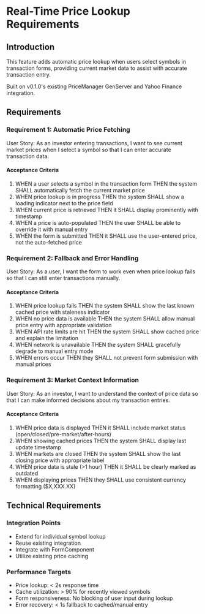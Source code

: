 # Real-Time Price Lookup Requirements

## Introduction

This feature adds automatic price lookup when users select symbols in transaction forms, providing current market data to assist with accurate transaction entry.

Built on v0.1.0's existing PriceManager GenServer and Yahoo Finance integration.

## Requirements

### Requirement 1: Automatic Price Fetching

User Story: As an investor entering transactions, I want to see current market prices when I select a symbol so that I can enter accurate transaction data.

#### Acceptance Criteria

1. WHEN a user selects a symbol in the transaction form THEN the system SHALL automatically fetch the current market price
2. WHEN price lookup is in progress THEN the system SHALL show a loading indicator next to the price field
3. WHEN current price is retrieved THEN it SHALL display prominently with timestamp
4. WHEN a price is auto-populated THEN the user SHALL be able to override it with manual entry
5. WHEN the form is submitted THEN it SHALL use the user-entered price, not the auto-fetched price

### Requirement 2: Fallback and Error Handling

User Story: As a user, I want the form to work even when price lookup fails so that I can still enter transactions manually.

#### Acceptance Criteria

1. WHEN price lookup fails THEN the system SHALL show the last known cached price with staleness indicator
2. WHEN no price data is available THEN the system SHALL allow manual price entry with appropriate validation
3. WHEN API rate limits are hit THEN the system SHALL show cached price and explain the limitation
4. WHEN network is unavailable THEN the system SHALL gracefully degrade to manual entry mode
5. WHEN errors occur THEN they SHALL not prevent form submission with manual prices

### Requirement 3: Market Context Information

User Story: As an investor, I want to understand the context of price data so that I can make informed decisions about my transaction entries.

#### Acceptance Criteria

1. WHEN price data is displayed THEN it SHALL include market status (open/closed/pre-market/after-hours)
2. WHEN showing cached prices THEN the system SHALL display last update timestamp
3. WHEN markets are closed THEN the system SHALL show the last closing price with appropriate label
4. WHEN price data is stale (>1 hour) THEN it SHALL be clearly marked as outdated
5. WHEN displaying prices THEN they SHALL use consistent currency formatting ($X,XXX.XX)

## Technical Requirements

### Integration Points

- Extend for individual symbol lookup
- Reuse existing integration
- Integrate with FormComponent
- Utilize existing price caching

### Performance Targets

- Price lookup: < 2s response time
- Cache utilization: > 90% for recently viewed symbols
- Form responsiveness: No blocking of user input during lookup
- Error recovery: < 1s fallback to cached/manual entry

